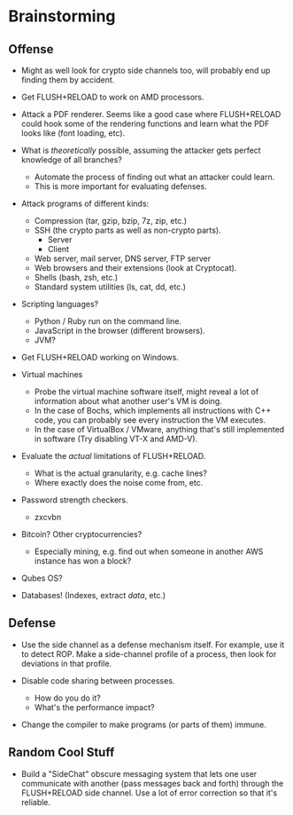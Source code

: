 Brainstorming
=============

Offense
-------

- Might as well look for crypto side channels too, will probably end up finding
  them by accident.

- Get FLUSH+RELOAD to work on AMD processors.

- Attack a PDF renderer. Seems like a good case where FLUSH+RELOAD could hook
  some of the rendering functions and learn what the PDF looks like (font
  loading, etc).

- What is *theoretically* possible, assuming the attacker gets perfect knowledge
  of all branches?
    - Automate the process of finding out what an attacker could learn.
    - This is more important for evaluating defenses.

- Attack programs of different kinds:
    - Compression (tar, gzip, bzip, 7z, zip, etc.)
    - SSH (the crypto parts as well as non-crypto parts).
        - Server
        - Client
    - Web server, mail server, DNS server, FTP server
    - Web browsers and their extensions (look at Cryptocat).
    - Shells (bash, zsh, etc.)
    - Standard system utilities (ls, cat, dd, etc.)

- Scripting languages?
    - Python / Ruby run on the command line.
    - JavaScript in the browser (different browsers).
    - JVM?

- Get FLUSH+RELOAD working on Windows.

- Virtual machines
    - Probe the virtual machine software itself, might reveal a lot of
      information about what another user's VM is doing.
    - In the case of Bochs, which implements all instructions with C++ code, you
      can probably see every instruction the VM executes.
    - In the case of VirtualBox / VMware, anything that's still implemented in
      software (Try disabling VT-X and AMD-V).

- Evaluate the *actual* limitations of FLUSH+RELOAD.
    - What is the actual granularity, e.g. cache lines?
    - Where exactly does the noise come from, etc.

- Password strength checkers.
    - zxcvbn

- Bitcoin? Other cryptocurrencies?
    - Especially mining, e.g. find out when someone in another AWS instance has
      won a block?

- Qubes OS?

- Databases! (Indexes, extract *data*, etc.)

Defense
-------

- Use the side channel as a defense mechanism itself. For example, use it to
  detect ROP. Make a side-channel profile of a process, then look for deviations
  in that profile.

- Disable code sharing between processes.
    - How do you do it?
    - What's the performance impact?

- Change the compiler to make programs (or parts of them) immune.

Random Cool Stuff
-----------------

- Build a "SideChat" obscure messaging system that lets one user communicate
  with another (pass messages back and forth) through the FLUSH+RELOAD side
  channel. Use a lot of error correction so that it's reliable.
